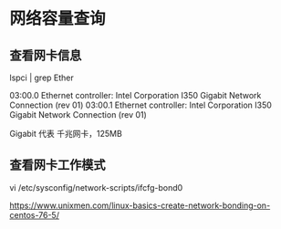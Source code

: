 # 网络容量查询

## 查看网卡信息

 lspci | grep Ether
 
 03:00.0 Ethernet controller: Intel Corporation I350 Gigabit Network Connection (rev 01)
 03:00.1 Ethernet controller: Intel Corporation I350 Gigabit Network Connection (rev 01)
 
 Gigabit 代表 千兆网卡，125MB
 
 ## 查看网卡工作模式
 
 vi /etc/sysconfig/network-scripts/ifcfg-bond0
 
 https://www.unixmen.com/linux-basics-create-network-bonding-on-centos-76-5/
 
 
